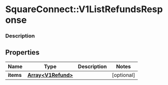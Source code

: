 # SquareConnect::V1ListRefundsResponse

### Description



## Properties
Name | Type | Description | Notes
------------ | ------------- | ------------- | -------------
**items** | [**Array&lt;V1Refund&gt;**](V1Refund.md) |  | [optional] 


